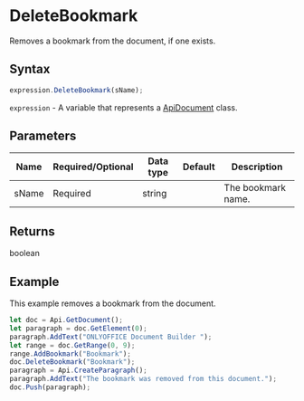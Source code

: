 # DeleteBookmark

Removes a bookmark from the document, if one exists.

## Syntax

```javascript
expression.DeleteBookmark(sName);
```

`expression` - A variable that represents a [ApiDocument](../ApiDocument.md) class.

## Parameters

| **Name** | **Required/Optional** | **Data type** | **Default** | **Description** |
| ------------- | ------------- | ------------- | ------------- | ------------- |
| sName | Required | string |  | The bookmark name. |

## Returns

boolean

## Example

This example removes a bookmark from the document.

```javascript editor-
let doc = Api.GetDocument(); 
let paragraph = doc.GetElement(0); 
paragraph.AddText("ONLYOFFICE Document Builder "); 
let range = doc.GetRange(0, 9); 
range.AddBookmark("Bookmark"); 
doc.DeleteBookmark("Bookmark");
paragraph = Api.CreateParagraph();
paragraph.AddText("The bookmark was removed from this document.");
doc.Push(paragraph);
```
